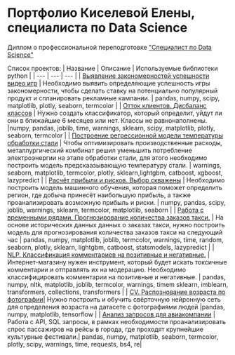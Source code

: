 # Портфолио Киселевой Елены, специалиста по Data Science

Диплом о профессиональной переподготовке ["Специалист по Data Science"](https://disk.yandex.ru/i/BUQOW8bhcGXpkA)

Список проектов:
| Название | Описание | Используемые библиотеки python |
| --- | --- | --- |
| [Выявление закономерностей успешности видео игр]() | Необходимо выявить определяющие успешность игры закономерности, чтобы сделать ставку на потенциально популярный продукт и спланировать рекламные кампании. | pandas, numpy, scipy, matplotlib, plotly, seaborn, termcolor |
| [Отток клиентов. Дисбаланс классов]() | Нужно создать классификатор, который определит, уйдут ли они в ближайшие 6 месяцев или нет. Классы не равнонаполнены. |numpy, pandas, joblib, time, warnings, sklearn, scipy, matplotlib, plotly, seaborn, termcolor |
| [Построение регрессионной модели температуры обработки стали]() |  Чтобы оптимизировать производственные расходы, металлургический комбинат решил уменьшить потребление электроэнергии на этапе обработки стали, для этого необходимо построить модель предскаазывающую температуру стали. | warnings, seaborn, matplotlib, termcolor,  plotly, sklearn,lightgbm, catboost, xgboost, lazypredict |
| [Расчёт прибыли и рисков. Выбор скважены]() | Необходимо построить модель машинного обучения, которая поможет определить регион, где добыча принесёт наибольшую прибыль, а также проанализировать возможную прибыль и риски. | numpy, pandas, scipy, joblib, warnings, sklearn, termcolor, matplotlib, seaborn |
| [Работа с временными рядами. Прогнозирование количества заказов такси.]() |  На основе исторических данных данных о заказах такси, нужно построить модель для прогнозирования количества заказов такси на следующий час | pandas, numpy, matplotlib, joblib, termcolor, warnings, time, random, seaborn, plotly, sklearn, lightgbm, catboost, statsmodels, lazypredict |
| [NLP. Классификация комментариев на позитивные и негативные.]() |  Интернет-магазину нужен инструмент, который будет искать токсичные комментарии и отправлять их на модерацию. Необходимо классифицировать комментарии на позитивные и негативные. | pandas, numpy, nltk, matplotlib, joblib, termcolor, warnings, timem sklearn, imblearn, transformers, collections, transformers |
| [CV. Распознование возраста по фотографии]()| Нужно построить и обучить свёрточную нейронную сеть для определения возраста на датасете с фотографиями людей |pandas, numpy, matplotlib, tensorflow |
| [Анализ запросов для авиакомпании]() |  Работа с API, SQL запросы, в рамках необходимости проанализировать спрос пассажиров на рейсы в города, где проходят крупнейшие культурные фестивали.| pandas, numpy, matplotlib, seaborn, termcolor, plotly, scipy, warnings, time, requests, bs4, re|
